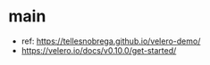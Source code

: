 # main
- ref: https://tellesnobrega.github.io/velero-demo/
- https://velero.io/docs/v0.10.0/get-started/
